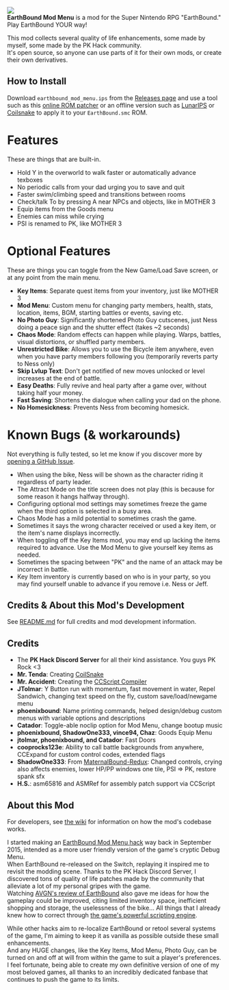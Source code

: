 ![](https://i.imgur.com/eL0DBtP.png)  
**EarthBound Mod Menu** is a mod for the Super Nintendo RPG "EarthBound."  
Play EarthBound YOUR way!  
  
This mod collects several quality of life enhancements, some made by myself, some made by the PK Hack community.  
It's open source, so anyone can use parts of it for their own mods, or create their own derivatives.  
## How to Install
Download ``earthbound_mod_menu.ips`` from the [Releases page](https://github.com/ShrineFox/EarthBound-Mod-Menu/releases) and use a tool such as this [online ROM patcher](https://www.marcrobledo.com/RomPatcher.js/) or an offline version such as [LunarIPS](https://www.romhacking.net/utilities/240/) or [Coilsnake](https://pk-hack.github.io/CoilSnake/) to apply it to your ``EarthBound.smc`` ROM.

# Features
These are things that are built-in.  
- Hold Y in the overworld to walk faster or automatically advance texboxes  
- No periodic calls from your dad urging you to save and quit  
- Faster swim/climbing speed and transitions between rooms  
- Check/talk To by pressing A near NPCs and objects, like in MOTHER 3  
- Equip items from the Goods menu  
- Enemies can miss while crying  
- PSI is renamed to PK, like MOTHER 3

# Optional Features
These are things you can toggle from the New Game/Load Save screen, or at any point from the main menu.
- **Key Items**: Separate quest items from your inventory, just like MOTHER 3  
- **Mod Menu**: Custom menu for changing party members, health, stats, location, items, BGM, starting battles or events, saving etc.
- **No Photo Guy**: Significantly shortened Photo Guy cutscenes, just Ness doing a peace sign and the shutter effect (takes ~2 seconds)
- **Chaos Mode**: Random effects can happen while playing. Warps, battles, visual distortions, or shuffled party members.
- **Unrestricted Bike**: Allows you to use the Bicycle item anywhere, even when you have party members following you (temporarily reverts party to Ness only)
- **Skip Lvlup Text**: Don't get notified of new moves unlocked or level increases at the end of battle.
- **Easy Deaths**: Fully revive and heal party after a game over, without taking half your money.
- **Fast Saving**: Shortens the dialogue when calling your dad on the phone.
- **No Homesickness**: Prevents Ness from becoming homesick.

# Known Bugs (& workarounds)
Not everything is fully tested, so let me know if you discover more by [opening a GitHub Issue](https://github.com/ShrineFox/EarthBound-Mod-Menu/issues/new).
- When using the bike, Ness will be shown as the character riding it regardless of party leader.
- The Attract Mode on the title screen does not play (this is because for some reason it hangs halfway through).
- Configuring optional mod settings may sometimes freeze the game when the third option is selected in a busy area.
- Chaos Mode has a mild potential to sometimes crash the game.
- Sometimes it says the wrong character received or used a key item, or the item's name displays incorrectly.
- When toggling off the Key Items mod, you may end up lacking the items required to advance. Use the Mod Menu to give yourself key items as needed.
- Sometimes the spacing between "PK" and the name of an attack may be incorrect in battle.
- Key Item inventory is currently based on who is in your party, so you may find yourself unable to advance if you remove i.e. Ness or Jeff.

## Credits & About this Mod's Development
See [README.md](https://github.com/ShrineFox/EarthBound-Mod-Menu/blob/main/README.md) for full credits and mod development information.  

## Credits
- The **PK Hack Discord Server** for all their kind assistance. You guys PK Rock <3
- **Mr. Tenda**: Creating [CoilSnake](https://github.com/pk-hack/CoilSnake)
- **Mr. Accident**: Creating the [CCScript Compiler](https://github.com/tripped/ccscript_legacy)
- **JTolmar**: Y Button run with momentum, fast movement in water, Repel Sandwich, changing text speed on the fly, custom save/load/newgame menu
- **phoenixbound**: Name printing commands, helped design/debug custom menus with variable options and descriptions
- **Catador**: Toggle-able noclip option for Mod Menu, change bootup music
- **phoenixbound, ShadowOne333, vince94, Chaz**: Goods Equip Menu
- **jtolmar, phoenixbound, and Catador**: Fast Doors
- **cooprocks123e**: Ability to call battle backgrounds from anywhere, CCExpand for custom control codes, extended flags
- **ShadowOne333**: From [MaternalBound-Redux](https://github.com/ShadowOne333/MaternalBound-Redux): Changed controls, crying also affects enemies, lower HP/PP windows one tile, PSI => PK, restore spank sfx
- **H.S.**: asm65816 and ASMRef for assembly patch support via CCScript  
  
## About this Mod  
For developers, see [the wiki](https://github.com/ShrineFox/EarthBound-Mod-Menu/wiki) for information on how the mod's codebase works.  
  
I started making an [EarthBound Mod Menu hack](https://www.youtube.com/watch?v=rNmggC3eQz4) way back in September 2015, intended as a more user friendly version of the game's cryptic Debug Menu.  
When EarthBound re-released on the Switch, replaying it inspired me to revisit the modding scene. Thanks to the PK Hack Discord Server, 
I discovered tons of quality of life patches made by the community that alleviate a lot of my personal gripes with the game.  
Watching [AVGN's review of EarthBound](https://www.youtube.com/watch?v=LZ5nX0FTH6Q) also gave me ideas for how the gameplay could be improved, citing limited inventory space, 
inefficient shopping and storage, the uselessness of the bike... All things that I already knew how to correct through [the game's powerful scripting engine](https://github.com/pk-hack/CoilSnake/wiki/CCScript).  
  
While other hacks aim to re-localize EarthBound or retool several systems of the game, I'm aiming to keep it as vanilla as possible outside these small enhancements.  
And any HUGE changes, like the Key Items, Mod Menu, Photo Guy, can be turned on and off at will from within the game to suit a player's preferences.  
I feel fortunate, being able to create my own definitive version of one of my most beloved games, all thanks to an incredibly dedicated fanbase that continues to push the game to its limits.
